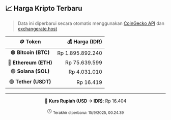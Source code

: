 

<!-- HARGA_KRIPTO -->
## 📈 Harga Kripto Terbaru

> Data ini diperbarui secara otomatis menggunakan [CoinGecko API](https://www.coingecko.com/) dan [exchangerate.host](https://exchangerate.host/)

<div align="center">

| 🪙 Token | 💰 Harga (IDR) |
|:------:|---------------:|
| 🟠 **Bitcoin (BTC)**   | Rp 1.895.892.240 |
| 🔵 **Ethereum (ETH)**  | Rp 75.639.599 |
| 🟣 **Solana (SOL)**    | Rp 4.031.010 |
| 🟢 **Tether (USDT)**   | Rp 16.419 |

---

💱 **Kurs Rupiah (USD → IDR)**: Rp 16.404

🕒 <sub>Terakhir diperbarui: 15/9/2025, 00.24.39</sub>

</div>
<!-- /HARGA_KRIPTO -->
